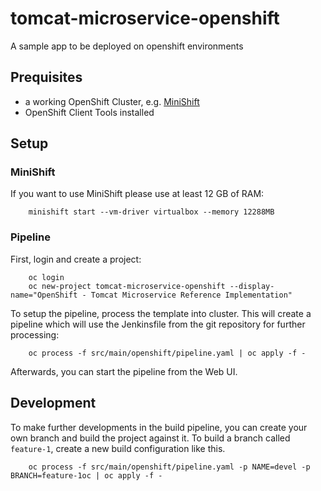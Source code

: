 # tomcat-microservice-openshift

A sample app to be deployed on openshift environments

## Prequisites

- a working OpenShift Cluster, e.g. [MiniShift](https://github.com/minishift/minishift)
- OpenShift Client Tools installed

## Setup

### MiniShift

If you want to use MiniShift please use at least 12 GB of RAM:

        minishift start --vm-driver virtualbox --memory 12288MB

### Pipeline

First, login and create a project:

        oc login
        oc new-project tomcat-microservice-openshift --display-name="OpenShift - Tomcat Microservice Reference Implementation"

 To setup the pipeline, process the template into cluster. This will create a pipeline which will use the Jenkinsfile from the git repository for further processing:

        oc process -f src/main/openshift/pipeline.yaml | oc apply -f -

Afterwards, you can start the pipeline from the Web UI.

## Development

To make further developments in the build pipeline, you can create your own branch and build the project against it. To build a branch called `feature-1`, create a new build configuration like this.

        oc process -f src/main/openshift/pipeline.yaml -p NAME=devel -p BRANCH=feature-1oc | oc apply -f -
